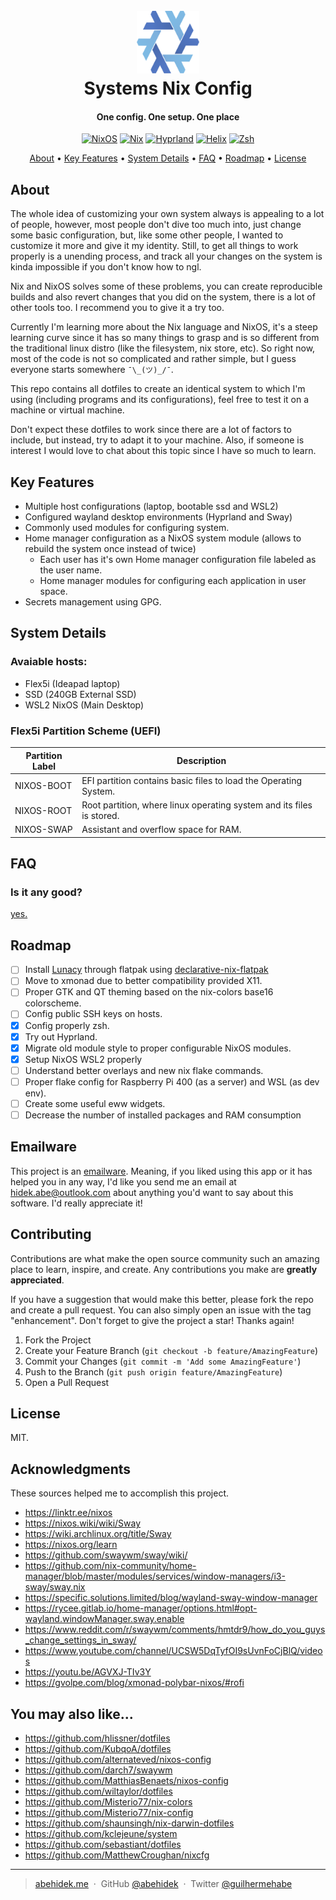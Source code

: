 <h1 align="center">
  <br>
  <img src="https://raw.githubusercontent.com/NixOS/nixos-artwork/521e1b0a899074ca7a701c17e357c63c13d54133/logo/nix-snowflake.svg" width="100px" height="100px" alt="nix snowflake logo" />
  <br>
  Systems Nix Config
  <br>
</h1>

<h4 align="center">One config. One setup. One place</h4>

<p align="center">
  <a href="https://nixos.org"><img src="https://img.shields.io/badge/os-nixos-blue" alt="NixOS"></a>
  <a href="https://builtwithnix.org"><img src="https://img.shields.io/badge/lang-nix-lightblue" alt="Nix"></a>
  <a href="https://swaywm.org"><img src="https://img.shields.io/badge/wm-hyprland-darkblue" alt="Hyprland"></a>
  <a href="https://helix-editor.com"><img src="https://img.shields.io/badge/editor-helix-purple" alt="Helix"></a>
  <a href="https://www.zsh.org"><img src="https://img.shields.io/badge/shell-zsh-black" alt="Zsh"></a>
</p>

<p align="center">
  <a href="#about">About</a> •
  <a href="#key-features">Key Features</a> •
  <a href="#system-details">System Details</a> •
  <!-- <a href="#getting-started">Getting Started</a> • -->
  <a href="#faq">FAQ</a> •
  <a href="#roadmap">Roadmap</a> •
  <!-- <a href="#support">Support</a> • -->
  <a href="#license">License</a>
</p>

<!-- ![screenshot](screenshots/1.jpg) -->

## About

The whole idea of customizing your own system always is appealing to a lot of people, however, most people don't dive too much into, just change some basic configuration, but, like some other people, I wanted to customize it more and give it my identity.
Still, to get all things to work properly is a unending process, and track all your changes on the system is kinda impossible if you don't know how to ngl.

Nix and NixOS solves some of these problems, you can create reproducible builds and also revert changes that you did on the system, there is a lot of other tools too. I recommend you to give it a try too.

Currently I'm learning more about the Nix language and NixOS, it's a steep learning curve since it has so many things to grasp and is so different from the traditional linux distro (like the filesystem, nix store, etc). So right now, most of the code is not so complicated and rather simple, but I guess everyone starts somewhere `¯\_(ツ)_/¯`.

This repo contains all dotfiles to create an identical system to which I'm using (including programs and its configurations), feel free to test it on a machine or virtual machine.

Don't expect these dotfiles to work since there are a lot of factors to include, but instead, try to adapt it to your machine.
Also, if someone is interest I would love to chat about this topic since I have so much to learn.

## Key Features

- Multiple host configurations (laptop, bootable ssd and WSL2)
- Configured wayland desktop environments (Hyprland and Sway)
- Commonly used modules for configuring system.
- Home manager configuration as a NixOS system module (allows to rebuild the system once instead of twice)
  - Each user has it's own Home manager configuration file labeled as the user name.
  - Home manager modules for configuring each application in user space.
- Secrets management using GPG.

## System Details

### Avaiable hosts:

- Flex5i (Ideapad laptop)
- SSD (240GB External SSD)
- WSL2 NixOS (Main Desktop)

### Flex5i Partition Scheme (UEFI)

| Partition Label | Description                                                           |
| --------------- | --------------------------------------------------------------------- |
| NIXOS-BOOT      | EFI partition contains basic files to load the Operating System.      |
| NIXOS-ROOT      | Root partition, where linux operating system and its files is stored. |
| NIXOS-SWAP      | Assistant and overflow space for RAM.                                 |

<!-- ## Getting Started

All of this Nix code is avaiable to use the way you want to use, however, worth noting that not necessarily all configuration will fit in your machine.

### Prerequisites

If you are in the NixOS installer, you will need to setup your partition scheme as the same way of the partition scheme inside <a href="#system-details">systems details section</a>

since this repository manages only NixOS configuration, you will need:

- NixOS
- Git (easily installed on the NixOS setup by using `nix-shell -p git`)

### Installing and Running

To access it's configuration, it's necessary to first clone this repository in your machine.

```bash
# Clone this repository
$ git clone https://github.com/abehidek/dotfiles

# Go into the repository
$ cd dotfiles
``` -->

## FAQ

### Is it any good?

[yes.](https://news.ycombinator.com/item?id=3067434)

## Roadmap

- [ ] Install [Lunacy](https://flathub.org/apps/details/com.icons8.Lunacy) through flatpak using [declarative-nix-flatpak](https://github.com/yawnt/declarative-nix-flatpak)
- [ ] Move to xmonad due to better compatibility provided X11.
- [ ] Proper GTK and QT theming based on the nix-colors base16 colorscheme.
- [ ] Config public SSH keys on hosts.
- [x] Config properly zsh.
- [x] Try out Hyprland.
- [x] Migrate old module style to proper configurable NixOS modules.
- [x] Setup NixOS WSL2 properly
- [ ] Understand better overlays and new nix flake commands.
- [ ] Proper flake config for Raspberry Pi 400 (as a server) and WSL (as dev env).
- [ ] Create some useful eww widgets.
- [ ] Decrease the number of installed packages and RAM consumption

## Emailware

This project is an [emailware](https://en.wiktionary.org/wiki/emailware). Meaning, if you liked using this app or it has helped you in any way, I'd like you send me an email at <hidek.abe@outlook.com> about anything you'd want to say about this software. I'd really appreciate it!

## Contributing

Contributions are what make the open source community such an amazing place to learn, inspire, and create. Any contributions you make are **greatly appreciated**.

If you have a suggestion that would make this better, please fork the repo and create a pull request. You can also simply open an issue with the tag "enhancement".
Don't forget to give the project a star! Thanks again!

1. Fork the Project
2. Create your Feature Branch (`git checkout -b feature/AmazingFeature`)
3. Commit your Changes (`git commit -m 'Add some AmazingFeature'`)
4. Push to the Branch (`git push origin feature/AmazingFeature`)
5. Open a Pull Request

<!-- ## Support

You can also support us by:

<p align="left">
  <a href="https://www.buymeacoffee.com" target="_blank"><img src="https://www.buymeacoffee.com/assets/img/custom_images/purple_img.png" alt="Buy Me A Coffee" style="height: 41px !important;width: 174px !important;box-shadow: 0px 3px 2px 0px rgba(190, 190, 190, 0.5) !important;-webkit-box-shadow: 0px 3px 2px 0px rgba(190, 190, 190, 0.5) !important;" ></a> &nbsp &nbsp
  <a href="https://www.patreon.com">
    <img src="https://c5.patreon.com/external/logo/become_a_patron_button@2x.png" width="160">
  </a>
</p> -->

## License

MIT.

## Acknowledgments

These sources helped me to accomplish this project.

- https://linktr.ee/nixos
- https://nixos.wiki/wiki/Sway
- https://wiki.archlinux.org/title/Sway
- https://nixos.org/learn
- https://github.com/swaywm/sway/wiki/
- https://github.com/nix-community/home-manager/blob/master/modules/services/window-managers/i3-sway/sway.nix
- https://specific.solutions.limited/blog/wayland-sway-window-manager
- https://rycee.gitlab.io/home-manager/options.html#opt-wayland.windowManager.sway.enable
- https://www.reddit.com/r/swaywm/comments/hmtdr9/how_do_you_guys_change_settings_in_sway/
- https://www.youtube.com/channel/UCSW5DqTyfOI9sUvnFoCjBlQ/videos
- https://youtu.be/AGVXJ-TIv3Y
- https://gvolpe.com/blog/xmonad-polybar-nixos/#rofi

## You may also like...

- https://github.com/hlissner/dotfiles
- https://github.com/KubqoA/dotfiles
- https://github.com/alternateved/nixos-config
- https://github.com/darch7/swaywm
- https://github.com/MatthiasBenaets/nixos-config
- https://github.com/wiltaylor/dotfiles
- https://github.com/Misterio77/nix-colors
- https://github.com/Misterio77/nix-config
- https://github.com/shaunsingh/nix-darwin-dotfiles
- https://github.com/kclejeune/system
- https://github.com/sebastiant/dotfiles
- https://github.com/MatthewCroughan/nixcfg

---

> [abehidek.me](https://abehidek.me) &nbsp;&middot;&nbsp;
> GitHub [@abehidek](https://github.com/abehidek) &nbsp;&middot;&nbsp;
> Twitter [@guilhermehabe](https://twitter.com/guilhermehabe)
